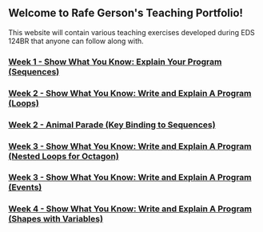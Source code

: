 ## Welcome to Rafe Gerson's Teaching Portfolio!

This website will contain various teaching exercises developed during EDS 124BR that anyone can follow along with.

### [Week 1 - Show What You Know: Explain Your Program (Sequences)](https://drive.google.com/file/d/1zIyvBBQj3ZsZV0TUq21XRjnYhQE2Ij07/view?usp=sharing)

### [Week 2 - Show What You Know: Write and Explain A Program (Loops)](https://drive.google.com/file/d/1WXNImYbLeMEKq9apu4E0Celdx-uJ6sxP/view?usp=drive_link)

### [Week 2 - Animal Parade (Key Binding to Sequences)](https://drive.google.com/file/d/1dYn1MoyxbUNaAMX9Oh2k-JgyniKocYEr/view?usp=drive_link)

### [Week 3 - Show What You Know: Write and Explain A Program (Nested Loops for Octagon)](https://drive.google.com/file/d/1vRpZzz2R7rARjL-dgxoKTuL-DfTZxRjU/view?usp=drive_link)

### [Week 3 - Show What You Know: Write and Explain A Program (Events)](https://drive.google.com/file/d/1oLWnNahYqwP9k_lO_RKTm0EkLpfZJTiI/view?usp=drive_link)

### [Week 4 - Show What You Know: Write and Explain A Program (Shapes with Variables)](https://drive.google.com/file/d/1jlA1UuwiaYri-xSVDOycxvPfCCcN27DD/view?usp=drive_link)
